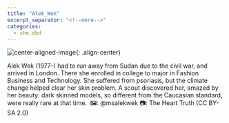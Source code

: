 ```yaml
---
title: "Alek_Wek"
excerpt_separator: "<!--more-->"
categories:
  - she.dbd
---
```



![center-aligned-image](https://cdn.pixabay.com/photo/2020/10/26/16/56/man-5687861_1280.png){: .align-center}

Alek Wek (1977-) had to run away from Sudan due to the civil war, and arrived in London. There she enrolled in college to major in Fashion Business and Technology. She suffered from psoriasis, but the climate change helped clear her skin problem. A scout discovered her, amazed by her beauty: dark skinned models, so different from the Caucasian standard, were really rare at that time.⁠
⁠
🖼: @msalekwek
📷: The Heart Truth (CC BY-SA 2.0)
⁠

